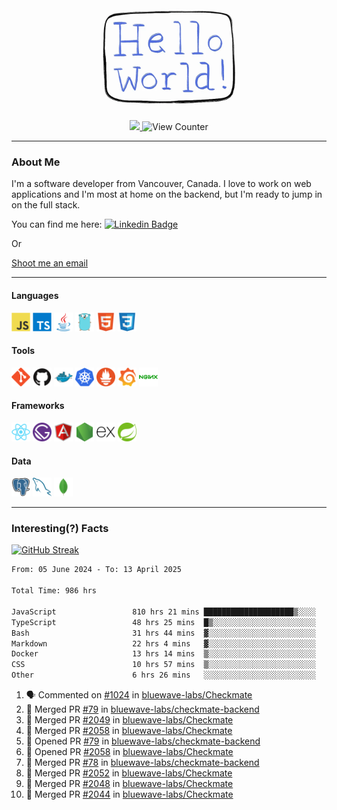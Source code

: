 <div align="center">
    <img src="./img/hello_world.webp" height="200px" width="">
    <div>
        <a href="https://www.linkedin.com/in/ajhollid">
            <img src="https://img.shields.io/badge/LinkedIn-blue"/>
        </a>
        <img src="https://komarev.com/ghpvc/?username=ajhollid&color=yellow" alt="View Counter">
    </div>
</div>

---

### About Me

I'm a software developer from Vancouver, Canada. I love to work on web applications and I'm most at home on the backend, but I'm ready to jump in on the full stack.

You can find me here: [![Linkedin Badge](https://img.shields.io/badge/-ajhollid-blue?style=flat&logo=Linkedin&logoColor=white)](https://www.linkedin.com/in/ajhollid)

Or

[Shoot me an email](mailto:ajhollid@gmail.com)

---

#### Languages

<div>
    <img src="./img/devicons/javascript-original.svg" width=30 height=30 alt="JavaScript">
    <img src="/img/devicons/typescript-original.svg" width=30 height=30 alt="TypeScript">
    <img src="./img/devicons/java-original.svg" width=30 height=30 alt="Java">
    <img src="./img/devicons/go-original.svg" width=30 height=30 alt="Golang">
    <img src="./img/devicons/html5-original.svg" width=30 height=30 alt="HTML 5">
    <img src="./img/devicons/css3-original.svg" width=30 height=30 alt="CSS 3">
</div>

#### Tools

<div>
    <img src="./img/devicons/git-original.svg" width=30 height=30 alt="Git">
    <img src="./img/devicons/github-original.svg" width=30 height=30 alt="Github">
    <img src="./img/devicons/docker-original.svg" width=30 
    height=30 alt="Docker">
    <img src="./img/devicons/kubernetes-original.svg" width=30 height=30 alt="K8">
    <img src="./img/devicons/prometheus-original.svg" width=30 height=30 alt="Prometheus">
    <img src="./img/devicons/grafana-original.svg" width=30 height=30 alt="Grafana">
    <img src="./img/devicons/nginx-original.svg" width=30 height=30 alt="Nginx">
</div>

#### Frameworks

<div>
    <img src="./img/devicons/react-original.svg" width=30 height=30 alt="React">
    <img src="./img/devicons/gatsby-original.svg" width=30 height=30 alt="Gatsby">
    <img src="./img/devicons/angularjs-original.svg" width=30 height=30 alt="AngularJS">
    <img src="./img/devicons/nodejs-original.svg" width=30 height=30 alt="NodeJS">
    <img src="./img/devicons/express-original.svg" width=30 height=30 alt="Express">
    <img src="./img/devicons/spring-original.svg" width=30 height=30 alt="Spring">
</div>

#### Data

<div>
    <img src="./img/devicons/postgresql-original.svg" width=30 height=30 alt="Postgresql">
    <img src="./img/devicons/mysql-original.svg" width=30 height=30 alt="Mysql">
    <img src="./img/devicons/mongodb-original.svg" width=30 height=30 alt="MongoDB">
</div>

---

### Interesting(?) Facts

[![GitHub Streak](http://github-readme-streak-stats.herokuapp.com?user=ajhollid)](https://git.io/streak-stats)

 <!--START_SECTION:waka-->

```txt
From: 05 June 2024 - To: 13 April 2025

Total Time: 986 hrs

JavaScript                 810 hrs 21 mins ████████████████████▒░░░░   81.65 %
TypeScript                 48 hrs 25 mins  █▒░░░░░░░░░░░░░░░░░░░░░░░   04.88 %
Bash                       31 hrs 44 mins  ▓░░░░░░░░░░░░░░░░░░░░░░░░   03.20 %
Markdown                   22 hrs 4 mins   ▓░░░░░░░░░░░░░░░░░░░░░░░░   02.22 %
Docker                     13 hrs 14 mins  ▒░░░░░░░░░░░░░░░░░░░░░░░░   01.33 %
CSS                        10 hrs 57 mins  ▒░░░░░░░░░░░░░░░░░░░░░░░░   01.10 %
Other                      6 hrs 26 mins   ░░░░░░░░░░░░░░░░░░░░░░░░░   00.65 %
```

<!--END_SECTION:waka-->


<!--START_SECTION:activity-->
1. 🗣 Commented on [#1024](https://github.com/bluewave-labs/Checkmate/issues/1024#issuecomment-2806636042) in [bluewave-labs/Checkmate](https://github.com/bluewave-labs/Checkmate)
2. 🎉 Merged PR [#79](https://github.com/bluewave-labs/checkmate-backend/pull/79) in [bluewave-labs/checkmate-backend](https://github.com/bluewave-labs/checkmate-backend)
3. 🎉 Merged PR [#2049](https://github.com/bluewave-labs/Checkmate/pull/2049) in [bluewave-labs/Checkmate](https://github.com/bluewave-labs/Checkmate)
4. 🎉 Merged PR [#2058](https://github.com/bluewave-labs/Checkmate/pull/2058) in [bluewave-labs/Checkmate](https://github.com/bluewave-labs/Checkmate)
5. 💪 Opened PR [#79](https://github.com/bluewave-labs/checkmate-backend/pull/79) in [bluewave-labs/checkmate-backend](https://github.com/bluewave-labs/checkmate-backend)
6. 💪 Opened PR [#2058](https://github.com/bluewave-labs/Checkmate/pull/2058) in [bluewave-labs/Checkmate](https://github.com/bluewave-labs/Checkmate)
7. 🎉 Merged PR [#78](https://github.com/bluewave-labs/checkmate-backend/pull/78) in [bluewave-labs/checkmate-backend](https://github.com/bluewave-labs/checkmate-backend)
8. 🎉 Merged PR [#2052](https://github.com/bluewave-labs/Checkmate/pull/2052) in [bluewave-labs/Checkmate](https://github.com/bluewave-labs/Checkmate)
9. 🎉 Merged PR [#2048](https://github.com/bluewave-labs/Checkmate/pull/2048) in [bluewave-labs/Checkmate](https://github.com/bluewave-labs/Checkmate)
10. 🎉 Merged PR [#2044](https://github.com/bluewave-labs/Checkmate/pull/2044) in [bluewave-labs/Checkmate](https://github.com/bluewave-labs/Checkmate)
<!--END_SECTION:activity-->
